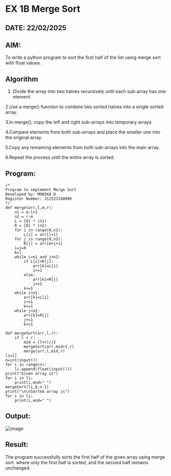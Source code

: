 # EX 1B Merge Sort
## DATE: 22/02/2025
## AIM:
To write a python program to sort the first half of the list using merge sort with float values.

## Algorithm
1. Divide the array into two halves recursively until each sub-array has one element.

2.Use a merge() function to combine two sorted halves into a single sorted array.

3.In merge(), copy the left and right sub-arrays into temporary arrays.

4.Compare elements from both sub-arrays and place the smaller one into the original array.

5.Copy any remaining elements from both sub-arrays into the main array.

6.Repeat the process until the entire array is sorted.
  

## Program:
```
/*
Program to implement Merge Sort
Developed by: MONIKA D
Register Number: 212223240096
*/
def merge(arr,l,m,r):
    n1 = m-l+1
    n2 = r-m
    L = [0] * (n1)
    R = [0] * (n2)
    for i in range(0,n1):
        L[i] = arr[l+i]
    for j in range(0,n2):
        R[j] = arr[m+j+1]
    i=j=0
    k=l
    while i<n1 and j<n2:
        if L[i]<R[j]:
            arr[k]=L[i]
            i+=1
        else:
            arr[k]=R[j]
            j+=1
        k+=1
    while i<n1:
        arr[k]=L[i]
        i+=1
        k+=1
    while j<n2:
        arr[k]=R[j]
        j+=1
        k+=1
    
def mergeSort(arr,l,r):
    if l < r:
        mid = (l+r)//2
        mergeSort(arr,mid+1,r)
        merge(arr,l,mid,r)
li=[]
n=int(input())
for i in range(n):
    li.append(float(input()))
print("Given array is")
for i in li:
    print(i,end=" ")
mergeSort(li,0,n-1)
print("\n\nSorted array is")
for i in li:
    print(i,end=" ")
```

## Output:

![image](https://github.com/user-attachments/assets/1f536080-7d02-4cf7-858e-5a8c1df9a927)


## Result:
The program successfully sorts the first half of the given array using merge sort. where only the first half is sorted, and the second half remains unchanged.
